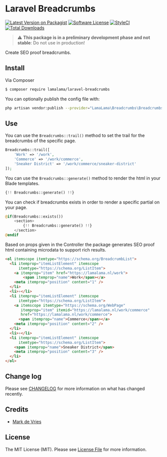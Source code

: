 # Laravel Breadcrumbs

[![Latest Version on Packagist](https://img.shields.io/packagist/v/lamalama/laravel-breadcrumbs.svg?style=flat-square)](https://packagist.org/packages/lamalama/laravel-breadcrumbs)
[![Software License](https://img.shields.io/badge/license-MIT-brightgreen.svg?style=flat-square)](LICENSE.md)
[![StyleCI](https://github.styleci.io/repos/268217938/shield?branch=master)](https://github.styleci.io/repos/268217938)
[![Total Downloads](https://img.shields.io/packagist/dt/lamalama/laravel-breadcrumbs.svg?style=flat-square)](https://packagist.org/packages/lamalama/laravel-breadcrumbs)

> :warning: **This package is in a preliminary development phase and not stable**: Do not use in production!

Create SEO proof breadcrumbs.

## Install

Via Composer

``` bash
$ composer require lamalama/laravel-breadcrumbs
```

You can optionally publish the config file with:
```bash
php artisan vendor:publish --provider="LamaLama\Breadcrumbs\BreadcrumbsServiceProvider" --tag="config"
```

## Use

You can use the ```Breadcrumbs::trail()``` method to set the trail for the breadcrumbs of the specific page.

```php
Breadcrumbs::trail([
    'Work' => '/work',
    'Commerce' => '/work/commerce',
    'Sneaker District' => '/work/commerce/sneaker-district'
]);
```

You can use the ```Breadcrumbs::generate()``` method to render the html in your Blade templates.

```php
{!! Breadcrumbs::generate() !!}
```

You can check if breadcrumbs exists in order to render a specific partial on your page.

```php
@if(Breadcrumbs::exists())
    <section>
        {!! Breadcrumbs::generate() !!}
    </section>
@endif
```

Based on props given in the Controller the package generates SEO proof html containing microdata to support rich results.

```html
<ol itemscope itemtype="https://schema.org/BreadcrumbList">
  <li itemprop="itemListElement" itemscope
      itemtype="https://schema.org/ListItem">
    <a itemprop="item" href="https://lamalama.nl/work">
        <span itemprop="name">Work</span></a>
    <meta itemprop="position" content="1" />
  </li>
  <li>›</li>
  <li itemprop="itemListElement" itemscope
      itemtype="https://schema.org/ListItem">
    <a itemscope itemtype="https://schema.org/WebPage"
       itemprop="item" itemid="https://lamalama.nl/work/commerce"
       href="https://lamalama.nl/work/commerce">
      <span itemprop="name">Commerce</span></a>
    <meta itemprop="position" content="2" />
  </li>
  <li>›</li>
  <li itemprop="itemListElement" itemscope
      itemtype="https://schema.org/ListItem">
    <span itemprop="name">Sneaker District</span>
    <meta itemprop="position" content="3" />
  </li>
</ol>
```

## Change log

Please see [CHANGELOG](CHANGELOG.md) for more information on what has changed recently.

## Credits

- [Mark de Vries](https://github.com/lamalamaMark)

## License

The MIT License (MIT). Please see [License File](LICENSE.md) for more information.

